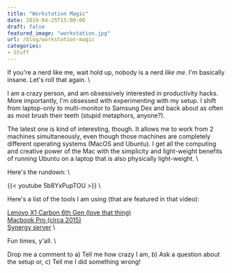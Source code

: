 ```yaml
---
title: "Workstation Magic"
date: 2019-04-25T15:00:00
draft: false
featured_image: "workstation.jpg"
url: /blog/workstation-magic
categories:
- Stuff
---
```


If you're a nerd like me, wait hold up, nobody is a nerd *like me*. I'm basically insane. Let's roll that again. \

I am a crazy person, and am obsessively interested in productivity hacks. More importantly, I'm obsessed with 
experimenting with my setup. I shift from laptop-only to multi-monitor to Samsung Dex and back about as often as most
brush their teeth (stupid metaphors, anyone?).

The latest one is kind of interesting, though. It allows me to work from 2 machines simultaneously, even though those 
machines are completely different operating systems (MacOS and Ubuntu). I get all the computing and creative power of 
the Mac with the simplicity and light-weight benefits of running Ubuntu on a laptop that is also physically light-weight. \

Here's the rundown: \

{{< youtube 5b8YxPupTOU >}} \

Here's a list of the tools I am using (that are featured in that video):

[Lenovo X1 Carbon 6th Gen (love that thing)](https://www.lenovo.com/us/en/laptops/thinkpad/thinkpad-x/ThinkPad-X1-Carbon-6th-Gen/p/22TP2TXX16G) \
[Macbook Pro (circa 2015)](https://www.apple.com/mac/) \
[Synergy server](https://symless.com/synergy) \

Fun times, y'all. \

Drop me a comment to a) Tell me how crazy I am, b) Ask a question about the setup or, c) Tell me I did something wrong!